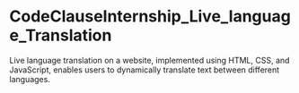 # CodeClauseInternship_Live_language_Translation
Live language translation on a website, implemented using HTML, CSS, and JavaScript, enables users to dynamically translate text between different languages.

